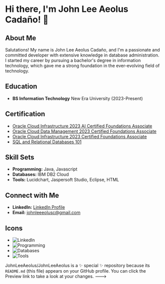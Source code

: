 # Hi there, I'm John Lee Aeolus Cadaño! 👋

## About Me
Salutations! My name is John Lee Aeolus Cadaño, and I'm a passionate and committed developer with extensive knowledge in database administration. I started my career by pursuing a bachelor's degree in information technology, which gave me a strong foundation in the ever-evolving field of technology.

## Education
- **BS Information Technology**
  New Era University (2023-Present)

## Certification
- [Oracle Cloud Infrastructure 2023 AI Certified Foundations Associate](https://catalog-education.oracle.com/pls/certview/sharebadge?id=45B94FCA3317C024DFCCA8FCAC9F8496CF62960FEFE1B8718C47A8FAC236E0F4&fbclid=IwAR0wi0xXSM8gEjXIGwOUclGqOJZSpPLxuf70B7NDUAYykgPB7XxUen3vMsw)
- [Oracle Cloud Data Management 2023 Certified Foundations Associate](https://catalog-education.oracle.com/pls/certview/sharebadge?id=45B94FCA3317C024DFCCA8FCAC9F8496CF62960FEFE1B8718C47A8FAC236E0F4&fbclid=IwAR2wmajN72I_pkmUlYfIoMeRixs1x4NUwgdob9IWDX5Urg5Jtxng-xHnT7k)
- [Oracle Cloud Infrastructure 2023 Certified Foundations Associate](https://catalog-education.oracle.com/pls/certview/sharebadge?id=8A14DB2F823A7CBF092AB30755F379FC4B812D98E5C0F2D3B9DA1DDA7ACE21A8&fbclid=IwAR1qtst7awaI9N3a_njc3zXO9XYcGP5-Fh_Y-zd3Ta3u0T9HUEgiLwA084w)
- [SQL and Relational Databases 101](https://courses.cognitiveclass.ai/certificates/0f771013e5ba40a68e437e3fe394985a)

## Skill Sets
- **Programming:** Java, Javascript
- **Databases:** IBM DB2 Cloud
- **Tools:** Lucidchart, Jaspersoft Studio, Eclipse, HTML

## Connect with Me
- **LinkedIn:** [LinkedIn Profile](https://www.linkedin.com/in/john-lee-aeolus-cada%C3%B1o-3479b32a1/)
- **Email:** johnleeeolusc@gmail.com

## Icons
- ![LinkedIn](https://fontawesome.com/icons/linkedin?style=brands)
- ![Programming](https://fontawesome.com/icons/code?style=solid)
- ![Databases](https://fontawesome.com/icons/database?style=solid)
- ![Tools](https://fontawesome.com/icons/wrench?style=solid)

JohnLeeAeolus/JohnLeeAeolus is a ✨ special ✨ repository because its `README.md` (this file) appears on your GitHub profile.
You can click the Preview link to take a look at your changes.
--->
